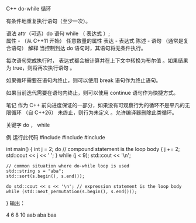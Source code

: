 C++ do-while 循环

有条件地重复执行语句（至少一次）。

语法
attr（可选）do 语句 while （ 表达式 ）;		
属性	-	（从 C++11 开始） 任意数量的属性
表达	-	表达式
陈述	-	语句 （通常是复合语句）
解释
当控制到达 do 语句时，其语句将无条件执行。

每次语句完成执行时， 表达式都会被计算并在上下文中转换为布尔值 。如果结果为 true，则将再次执行语句 。

如果循环需要在语句内终止，则可以使用 break 语句作为终止语句。

如果当前迭代需要在语句内终止，则可以使用 continue 语句作为快捷方式。

笔记
作为 C++ 前向进度保证的一部分，如果没有可观察行为的循环不是平凡的无限循环 （自 C++26） 未终止，则行为未定义 。允许编译器删除此类循环。

关键字
do ， while

例
运行此代码
#include <algorithm>
#include <iostream>
#include <string>
 
int main()
{
    int j = 2;
    do // compound statement is the loop body
    {
        j += 2;
        std::cout << j << ' ';
    }
    while (j < 9);
    std::cout << '\n';
 
    // common situation where do-while loop is used
    std::string s = "aba";
    std::sort(s.begin(), s.end());
 
    do std::cout << s << '\n'; // expression statement is the loop body
    while (std::next_permutation(s.begin(), s.end()));
}
输出：

4 6 8 10
aab
aba
baa
